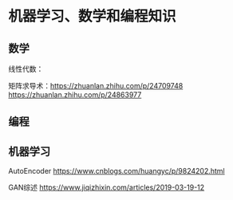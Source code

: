 # 机器学习、数学和编程知识

## 数学

线性代数：

矩阵求导术：https://zhuanlan.zhihu.com/p/24709748   
          https://zhuanlan.zhihu.com/p/24863977

## 编程

## 机器学习
AutoEncoder https://www.cnblogs.com/huangyc/p/9824202.html   

GAN综述 https://www.jiqizhixin.com/articles/2019-03-19-12  
